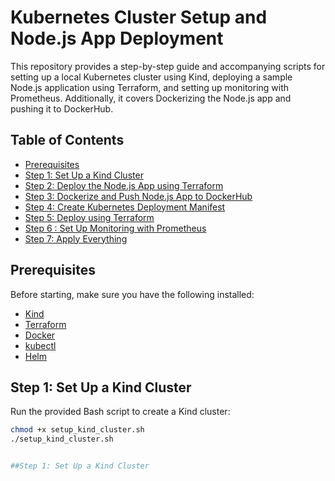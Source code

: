 # Kubernetes Cluster Setup and Node.js App Deployment

This repository provides a step-by-step guide and accompanying scripts for setting up a local Kubernetes cluster using Kind, deploying a sample Node.js application using Terraform, and setting up monitoring with Prometheus. Additionally, it covers Dockerizing the Node.js app and pushing it to DockerHub.

## Table of Contents

- [Prerequisites](#prerequisites)
- [Step 1: Set Up a Kind Cluster](#step-1-set-up-a-kind-cluster)
- [Step 2: Deploy the Node.js App using Terraform](#step-2-deploy-the-nodejs-app-using-terraform)
- [Step 3: Dockerize and Push Node.js App to DockerHub](#step-3-dockerize-and-push-nodejs-app-to-dockerhub)
- [Step 4: Create Kubernetes Deployment Manifest](#step-4-create-kubernetes-deployment-manifest)
- [Step 5: Deploy using Terraform](#step-5-deploy-using-terraform)
- [Step 6 : Set Up Monitoring with Prometheus](#step-6-set-up-monitoring-with-prometheus)
- [Step 7: Apply Everything](#step-7-apply-everything)

## Prerequisites

Before starting, make sure you have the following installed:

- [Kind](https://kind.sigs.k8s.io/docs/user/quick-start/)
- [Terraform](https://learn.hashicorp.com/tutorials/terraform/install-cli)
- [Docker](https://docs.docker.com/get-docker/)
- [kubectl](https://kubernetes.io/docs/tasks/tools/install-kubectl/)
- [Helm](https://helm.sh/docs/intro/install/)

## Step 1: Set Up a Kind Cluster

Run the provided Bash script to create a Kind cluster:

```bash
chmod +x setup_kind_cluster.sh
./setup_kind_cluster.sh 


##Step 1: Set Up a Kind Cluster
